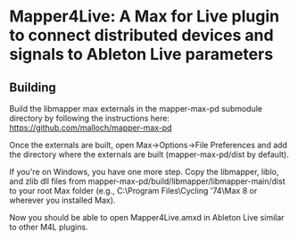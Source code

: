 # Mapper4Live: A Max for Live plugin to connect distributed devices and signals to Ableton Live parameters

## Building

Build the libmapper max externals in the mapper-max-pd submodule directory by following the instructions here: https://github.com/malloch/mapper-max-pd

Once the externals are built, open Max->Options->File Preferences and add the directory where the externals are built (mapper-max-pd/dist by default).

If you're on Windows, you have one more step. Copy the libmapper, liblo, and zlib dll files from mapper-max-pd/build/libmapper/libmapper-main/dist to your root Max folder (e.g., C:\Program Files\Cycling '74\Max 8 or wherever you installed Max).

Now you should be able to open Mapper4Live.amxd in Ableton Live similar to other M4L plugins.
